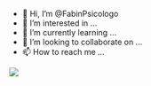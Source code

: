 - 👋 Hi, I’m @FabinPsicologo
- 👀 I’m interested in ...
- 🌱 I’m currently learning ...
- 💞️ I’m looking to collaborate on ...
- 📫 How to reach me ...

![](https://media.tenor.com/2a1r8NXcqQoAAAAd/pigeon-vibes.gif)
